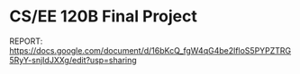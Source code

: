 # CS/EE 120B Final Project

REPORT: https://docs.google.com/document/d/16bKcQ_fgW4qG4be2lfloS5PYPZTRG5RyY-snjIdJXXg/edit?usp=sharing
